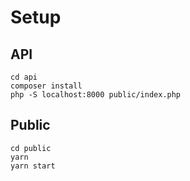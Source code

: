 # Setup

## API

```shell
cd api
composer install
php -S localhost:8000 public/index.php
```

## Public

```shell
cd public
yarn
yarn start
```